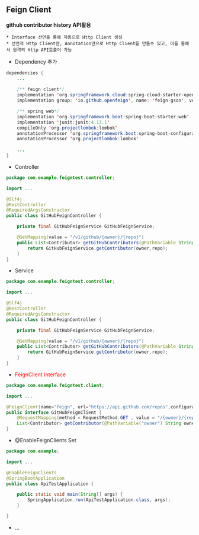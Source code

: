 ## Feign Client

__github contributor history API활용__

    * Interface 선언을 통해 자동으로 Http Client 생성
    * 선언적 Http Client란, Annotation만으로 Http Client를 만들수 있고, 이를 통해서 원격의 Http API호출이 가능

+ Dependency 추가
```java
dependencies {
    ...
    
    /** feign client*/
    implementation 'org.springframework.cloud:spring-cloud-starter-openfeign'
    implementation group: 'io.github.openfeign', name: 'feign-gson', version: '11.0'

    /** spring web*/
    implementation 'org.springframework.boot:spring-boot-starter-web'
    implementation 'junit:junit:4.13.1'
    compileOnly 'org.projectlombok:lombok'
    annotationProcessor 'org.springframework.boot:spring-boot-configuration-processor'
    annotationProcessor 'org.projectlombok:lombok'
    
    ...
}
```

+ Controller
```java
package com.example.feigntest.controller;

import ...

@Slf4j
@RestController
@RequiredArgsConstructor
public class GitHubFeignController {

    private final GitHubFeignService GitHubFeignService;

    @GetMapping(value = "/v1/github/{owner}/{repo}")
    public List<Contributor> getGitHubContributors(@PathVariable String owner , @PathVariable String repo){
        return GitHubFeignService.getContributor(owner,repo);
    }
}
```

+ Service
```java
package com.example.feigntest.controller;

import ...

@Slf4j
@RestController
@RequiredArgsConstructor
public class GitHubFeignController {

    private final GitHubFeignService GitHubFeignService;

    @GetMapping(value = "/v1/github/{owner}/{repo}")
    public List<Contributor> getGitHubContributors(@PathVariable String owner , @PathVariable String repo){
        return GitHubFeignService.getContributor(owner,repo);
    }
}
```

+ <span style='color:red'>FeignClient Interface</span>
```java
package com.example.feigntest.client;

import ...

@FeignClient(name="feign", url="https://api.github.com/repos",configuration = Config.class)
public interface GitHubFeignClient {
    @RequestMapping(method = RequestMethod.GET , value = "/{owner}/{repo}/contributors")
    List<Contributor> getContributor(@PathVariable("owner") String owner, @PathVariable("repo") String repo);
}

```


+ @EnableFeignClients Set
```java
package com.example;

import ...

@EnableFeignClients
@SpringBootApplication
public class ApiTestApplication {

    public static void main(String[] args) {
        SpringApplication.run(ApiTestApplication.class, args);
    }

}

```

+ ...
